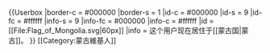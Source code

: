 {{Userbox
  |border-c = #000000
  |border-s = 1
  |id-c     = #000000
  |id-s     = 9
  |id-fc    = #ffffff
  |info-s   = 9
  |info-fc  = #000000
  |info-c   = #ffffff
  |id       = [[File:Flag_of_Mongolia.svg|60px]]
  |info     = 这个用户现在居住于[[蒙古国|蒙古]]。
}}
[[Category:蒙古維基人]]